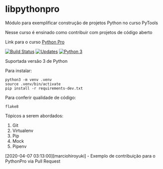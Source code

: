 # libpythonpro

Módulo para exemplificar construção de projetos Python no curso PyTools

Nesse curso é ensinado como contribuir com projetos de código aberto

Link para o curso [Python Pro](https://www.python.pro.br/)

[![Build Status](https://travis-ci.org/marciohiroyuki/libpythonpro.svg?branch=master)](https://travis-ci.org/marciohiroyuki/libpythonpro)
[![Updates](https://pyup.io/repos/github/marciohiroyuki/libpythonpro/shield.svg)](https://pyup.io/repos/github/marciohiroyuki/libpythonpro/)
[![Python 3](https://pyup.io/repos/github/marciohiroyuki/libpythonpro/python-3-shield.svg)](https://pyup.io/repos/github/marciohiroyuki/libpythonpro/)

Suportada versão 3 de Python

Para instalar:

```console
python3 -m venv .venv
source .venv/bin/activate
pip install -r requirements-dev.txt
```

Para conferir qualidade de código:

```console
flake8
```

Tópicos a serem abordados:
 1. Git
 2. Virtualenv
 3. Pip
 4. Mock
 5. Pipenv
 
[2020-04-07 03:13:00][marciohiroyuki] - Exemplo de contribuição para o PythonPro via Pull Request
 